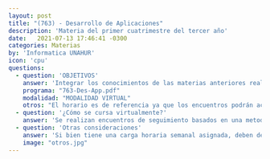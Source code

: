 ```yaml
---
layout: post
title: "(763) - Desarrollo de Aplicaciones"
description: 'Materia del primer cuatrimestre del tercer año'
date:   2021-07-13 17:46:41 -0300
categories: Materias
by: 'Informatica UNAHUR'
icon: 'cpu'
questions:
  - question: 'OBJETIVOS'
    answer: 'Integrar los conocimientos de las materias anteriores realizando una implementación completa desde cero que incluya una arquitectura de tipo back y front. Con la asistencia del docente y el trabajo en equipo se prente simular la dinámica de desarrollo de software utilizada en gran parte de la industria.'
    programa: "763-Des-App.pdf"
    modalidad: "MODALIDAD VIRTUAL"
    otros: "El horario es de referencia ya que los encuentros podrán acordarse en diferentes momentos por cada grupo de trabajo."
  - question: '¿Cómo se cursa virtualmente?'
    answer: 'Se realizan encuentros de seguimiento basados en una metodología ágil tipo Scrum y utilizando un tablero de gestión mediante herramientas como Trello. Cada grupo debe definir los requerimientos e ir realizando las iteraciones de implementación.'
  - question: 'Otras consideraciones'
    answer: 'Si bien tiene una carga horaria semanal asignada, deben dedicarse varias horas extras para alcazar los objetivos mínimos que se plantean al inicio de cursada. Hay una alta carga de trabajo en equipo lo que requiere responsabilidad al asumir que se va a cursar para no afectar al grupo.'
    image: "otros.jpg"
---
```

